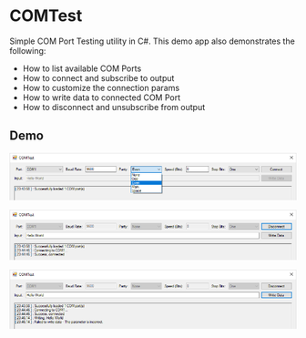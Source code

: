 # COMTest

Simple COM Port Testing utility in C#. This demo app also demonstrates the following:

* How to list available COM Ports
* How to connect and subscribe to output
* How to customize the connection params
* How to write data to connected COM Port
* How to disconnect and unsubscribe from output

## Demo

![screenshot1](https://raw.githubusercontent.com/latheesan-k/COMTest/master/Screenshots/1.png)

![screenshot2](https://raw.githubusercontent.com/latheesan-k/COMTest/master/Screenshots/2.png)

![screenshot3](https://raw.githubusercontent.com/latheesan-k/COMTest/master/Screenshots/3.png)
